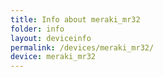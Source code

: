 ```yaml
---
title: Info about meraki_mr32
folder: info
layout: deviceinfo
permalink: /devices/meraki_mr32/
device: meraki_mr32
---
```

